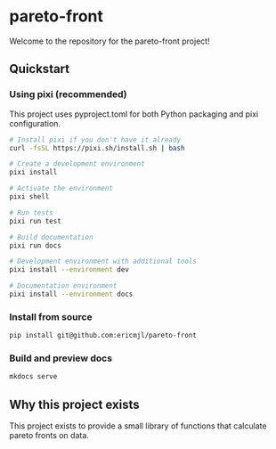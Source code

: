 # pareto-front

Welcome to the repository for the pareto-front project!

## Quickstart

### Using pixi (recommended)

This project uses pyproject.toml for both Python packaging and pixi configuration.

```bash
# Install pixi if you don't have it already
curl -fsSL https://pixi.sh/install.sh | bash

# Create a development environment
pixi install

# Activate the environment
pixi shell

# Run tests
pixi run test

# Build documentation
pixi run docs

# Development environment with additional tools
pixi install --environment dev

# Documentation environment
pixi install --environment docs
```

<!-- uncomment if relevant
### Install from PyPI

```python
pip install pareto-front
```
-->
### Install from source

```bash
pip install git@github.com:ericmjl/pareto-front
```

### Build and preview docs

```bash
mkdocs serve
```

## Why this project exists

This project exists to provide a small library of functions
that calculate pareto fronts on data.
